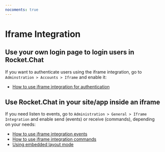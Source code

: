 ```yaml
---
nocoments: true
---
```


# Iframe Integration

## Use your own login page to login users in Rocket.Chat

If you want to authenticate users using the iframe integration, go to `Adminstration > Accounts > Iframe` and enable it:

- [How to use iframe integration for authentication](authentication/)

## Use Rocket.Chat in your site/app inside an iframe

If you need listen to events, go to `Administration > General > Iframe Integration` and enable send (events) or receive (commands), depending on your needs:

- [How to use iframe integration events](events/)
- [How to use iframe integration commands](commands/)
- [Using embedded layout mode](../embedded-layout)